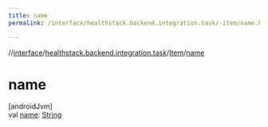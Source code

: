 ```yaml
---
title: name
permalink: /interface/healthstack.backend.integration.task/-item/name.html

---
```

//[interface](../../../index.html)/[healthstack.backend.integration.task](../index.html)/[Item](index.html)/[name](name.html)



# name



[androidJvm]\
val [name](name.html): [String](https://kotlinlang.org/api/latest/jvm/stdlib/kotlin/-string/index.html)




